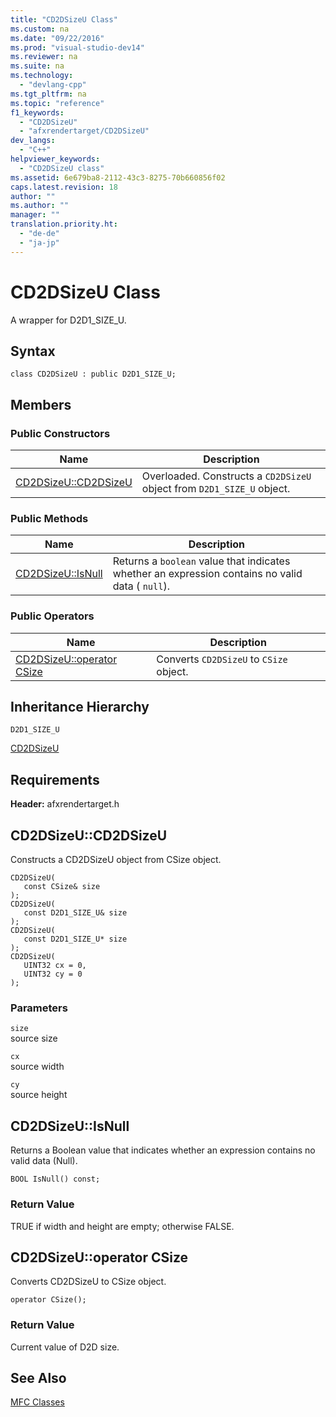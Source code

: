 ```yaml
---
title: "CD2DSizeU Class"
ms.custom: na
ms.date: "09/22/2016"
ms.prod: "visual-studio-dev14"
ms.reviewer: na
ms.suite: na
ms.technology: 
  - "devlang-cpp"
ms.tgt_pltfrm: na
ms.topic: "reference"
f1_keywords: 
  - "CD2DSizeU"
  - "afxrendertarget/CD2DSizeU"
dev_langs: 
  - "C++"
helpviewer_keywords: 
  - "CD2DSizeU class"
ms.assetid: 6e679ba8-2112-43c3-8275-70b660856f02
caps.latest.revision: 18
author: ""
ms.author: ""
manager: ""
translation.priority.ht: 
  - "de-de"
  - "ja-jp"
---
```

# CD2DSizeU Class
A wrapper for D2D1_SIZE_U.  
  
## Syntax  
  
```  
class CD2DSizeU : public D2D1_SIZE_U;  
```  
  
## Members  
  
### Public Constructors  
  
|Name|Description|  
|----------|-----------------|  
|[CD2DSizeU::CD2DSizeU](#cd2dsizeu__cd2dsizeu)|Overloaded. Constructs a `CD2DSizeU` object from `D2D1_SIZE_U` object.|  
  
### Public Methods  
  
|Name|Description|  
|----------|-----------------|  
|[CD2DSizeU::IsNull](#cd2dsizeu__isnull)|Returns a `boolean` value that indicates whether an expression contains no valid data ( `null`).|  
  
### Public Operators  
  
|Name|Description|  
|----------|-----------------|  
|[CD2DSizeU::operator CSize](#cd2dsizeu__operator_csize)|Converts `CD2DSizeU` to `CSize` object.|  
  
## Inheritance Hierarchy  
 `D2D1_SIZE_U`  
  
 [CD2DSizeU](../vs140/cd2dsizeu-class.md)  
  
## Requirements  
 **Header:** afxrendertarget.h  
  
##  <a name="cd2dsizeu__cd2dsizeu"></a>  CD2DSizeU::CD2DSizeU  
 Constructs a CD2DSizeU object from CSize object.  
  
```  
CD2DSizeU(  
   const CSize& size  
);  
CD2DSizeU(  
   const D2D1_SIZE_U& size  
);  
CD2DSizeU(  
   const D2D1_SIZE_U* size  
);  
CD2DSizeU(  
   UINT32 cx = 0,  
   UINT32 cy = 0  
);  
```  
  
### Parameters  
 `size`  
 source size  
  
 `cx`  
 source width  
  
 `cy`  
 source height  
  
##  <a name="cd2dsizeu__isnull"></a>  CD2DSizeU::IsNull  
 Returns a Boolean value that indicates whether an expression contains no valid data (Null).  
  
```  
BOOL IsNull() const;  
```  
  
### Return Value  
 TRUE if width and height are empty; otherwise FALSE.  
  
##  <a name="cd2dsizeu__operator_csize"></a>  CD2DSizeU::operator CSize  
 Converts CD2DSizeU to CSize object.  
  
```  
operator CSize();  
```  
  
### Return Value  
 Current value of D2D size.  
  
## See Also  
 [MFC Classes](../vs140/mfc-classes.md)